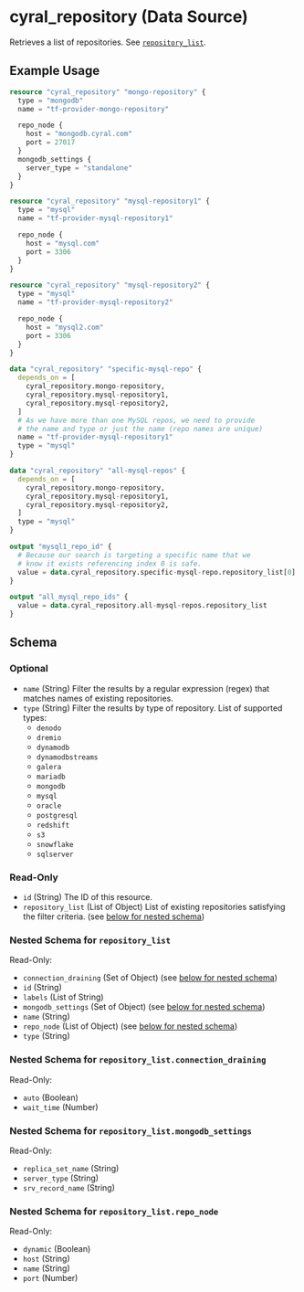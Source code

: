 # cyral_repository (Data Source)

Retrieves a list of repositories. See [`repository_list`](#nestedatt--repository_list).

## Example Usage

```terraform
resource "cyral_repository" "mongo-repository" {
  type = "mongodb"
  name = "tf-provider-mongo-repository"

  repo_node {
    host = "mongodb.cyral.com"
    port = 27017
  }
  mongodb_settings {
    server_type = "standalone"
  }
}

resource "cyral_repository" "mysql-repository1" {
  type = "mysql"
  name = "tf-provider-mysql-repository1"

  repo_node {
    host = "mysql.com"
    port = 3306
  }
}

resource "cyral_repository" "mysql-repository2" {
  type = "mysql"
  name = "tf-provider-mysql-repository2"

  repo_node {
    host = "mysql2.com"
    port = 3306
  }
}

data "cyral_repository" "specific-mysql-repo" {
  depends_on = [
    cyral_repository.mongo-repository,
    cyral_repository.mysql-repository1,
    cyral_repository.mysql-repository2,
  ]
  # As we have more than one MySQL repos, we need to provide
  # the name and type or just the name (repo names are unique)
  name = "tf-provider-mysql-repository1"
  type = "mysql"
}

data "cyral_repository" "all-mysql-repos" {
  depends_on = [
    cyral_repository.mongo-repository,
    cyral_repository.mysql-repository1,
    cyral_repository.mysql-repository2,
  ]
  type = "mysql"
}

output "mysql1_repo_id" {
  # Because our search is targeting a specific name that we
  # know it exists referencing index 0 is safe.
  value = data.cyral_repository.specific-mysql-repo.repository_list[0].id
}

output "all_mysql_repo_ids" {
  value = data.cyral_repository.all-mysql-repos.repository_list
}
```

<!-- schema generated by tfplugindocs -->

## Schema

### Optional

- `name` (String) Filter the results by a regular expression (regex) that matches names of existing repositories.
- `type` (String) Filter the results by type of repository. List of supported types:
  - `denodo`
  - `dremio`
  - `dynamodb`
  - `dynamodbstreams`
  - `galera`
  - `mariadb`
  - `mongodb`
  - `mysql`
  - `oracle`
  - `postgresql`
  - `redshift`
  - `s3`
  - `snowflake`
  - `sqlserver`

### Read-Only

- `id` (String) The ID of this resource.
- `repository_list` (List of Object) List of existing repositories satisfying the filter criteria. (see [below for nested schema](#nestedatt--repository_list))

<a id="nestedatt--repository_list"></a>

### Nested Schema for `repository_list`

Read-Only:

- `connection_draining` (Set of Object) (see [below for nested schema](#nestedobjatt--repository_list--connection_draining))
- `id` (String)
- `labels` (List of String)
- `mongodb_settings` (Set of Object) (see [below for nested schema](#nestedobjatt--repository_list--mongodb_settings))
- `name` (String)
- `repo_node` (List of Object) (see [below for nested schema](#nestedobjatt--repository_list--repo_node))
- `type` (String)

<a id="nestedobjatt--repository_list--connection_draining"></a>

### Nested Schema for `repository_list.connection_draining`

Read-Only:

- `auto` (Boolean)
- `wait_time` (Number)

<a id="nestedobjatt--repository_list--mongodb_settings"></a>

### Nested Schema for `repository_list.mongodb_settings`

Read-Only:

- `replica_set_name` (String)
- `server_type` (String)
- `srv_record_name` (String)

<a id="nestedobjatt--repository_list--repo_node"></a>

### Nested Schema for `repository_list.repo_node`

Read-Only:

- `dynamic` (Boolean)
- `host` (String)
- `name` (String)
- `port` (Number)
